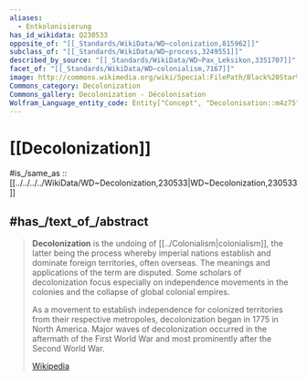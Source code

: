 ```yaml
---
aliases:
  - Entkolonisierung
has_id_wikidata: Q230533
opposite_of: "[[_Standards/WikiData/WD~colonization,815962]]"
subclass_of: "[[_Standards/WikiData/WD~process,3249551]]"
described_by_source: "[[_Standards/WikiData/WD~Pax_Leksikon,3351707]]"
facet_of: "[[_Standards/WikiData/WD~colonialism,7167]]"
image: http://commons.wikimedia.org/wiki/Special:FilePath/Black%20Star%20Monument%2C%20Accra%2C%20Ghana.JPG
Commons_category: Decolonization
Commons_gallery: Decolonization - Décolonisation
Wolfram_Language_entity_code: Entity["Concept", "Decolonisation::m4z75"]
---
```


# [[Decolonization]] 

#is_/same_as :: [[../../../../WikiData/WD~Decolonization,230533|WD~Decolonization,230533]] 

## #has_/text_of_/abstract 

> **Decolonization** is the undoing of [[../Colonialism|colonialism]], the latter being the process whereby imperial nations establish and dominate foreign territories, often overseas. The meanings and applications of the term are disputed. Some scholars of decolonization focus especially on independence movements in the colonies and the collapse of global colonial empires. 
>
> As a movement to establish independence for colonized territories from their respective metropoles, decolonization began in 1775 in North America. Major waves of decolonization occurred in the aftermath of the First World War and most prominently after the Second World War.
>
> [Wikipedia](https://en.wikipedia.org/wiki/Decolonization) 

